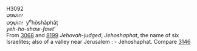 <body>
  <p>H3092<br>  יהושׁפט  <br> יְהוֹשָׁפָט  ‎  y<sup>e</sup>hôshâphâṭ  <br><i>yeh-ho-shaw-fawt‘ </i><br>From <a href="h3068.htm">3068</a> and <a href="h8199.htm">8199</a>  <i>Jehovah-judged</i>; <i>Jehoshaphat</i>, the name of six Israelites; also of a valley near Jerusalem : - Jehoshaphat. Compare <a href="h3146.htm">3146</a> <br></p>
 </body>
